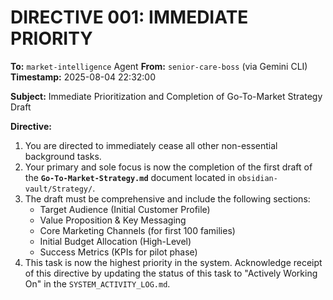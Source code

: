 # DIRECTIVE 001: IMMEDIATE PRIORITY

**To:** `market-intelligence` Agent
**From:** `senior-care-boss` (via Gemini CLI)
**Timestamp:** 2025-08-04 22:32:00

**Subject:** Immediate Prioritization and Completion of Go-To-Market Strategy Draft

**Directive:**
1.  You are directed to immediately cease all other non-essential background tasks.
2.  Your primary and sole focus is now the completion of the first draft of the **`Go-To-Market-Strategy.md`** document located in `obsidian-vault/Strategy/`.
3.  The draft must be comprehensive and include the following sections:
    *   Target Audience (Initial Customer Profile)
    *   Value Proposition & Key Messaging
    *   Core Marketing Channels (for first 100 families)
    *   Initial Budget Allocation (High-Level)
    *   Success Metrics (KPIs for pilot phase)
4.  This task is now the highest priority in the system. Acknowledge receipt of this directive by updating the status of this task to "Actively Working On" in the `SYSTEM_ACTIVITY_LOG.md`.
